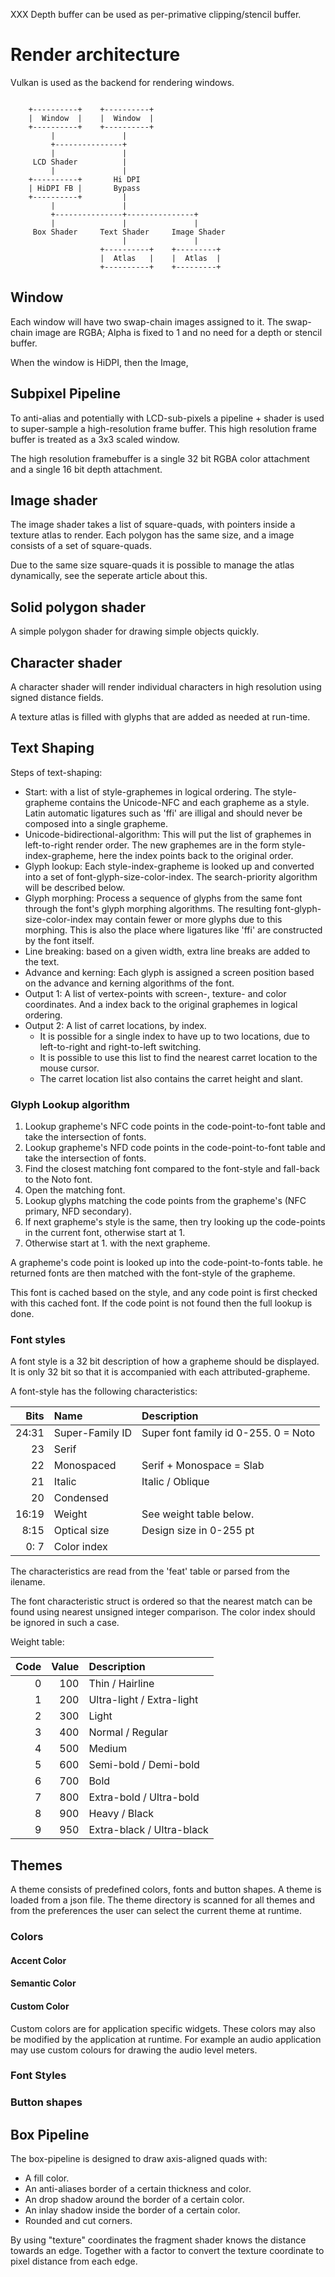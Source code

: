 XXX Depth buffer can be used as per-primative clipping/stencil buffer.

# Render architecture
Vulkan is used as the backend for rendering windows.

```

    +----------+    +----------+
    |  Window  |    |  Window  |
    +----------+    +----------+
         |               |
         +---------------+
         |               |
     LCD Shader          |
         |               |
    +----------+       Hi DPI
    | HiDPI FB |       Bypass
    +----------+         |
         |               |
         +---------------+---------------+
         |               |               |
     Box Shader     Text Shader     Image Shader
                         |               |
                    +----------+    +---------+
                    |  Atlas   |    |  Atlas  |
                    +----------+    +---------+

```

## Window
Each window will have two swap-chain images assigned to it. The swap-chain
image are RGBA; Alpha is fixed to 1 and no need for a depth or stencil buffer.

When the window is HiDPI, then the Image, 

## Subpixel Pipeline
To anti-alias and potentially with LCD-sub-pixels a pipeline + shader
is used to super-sample a high-resolution frame buffer. This high resolution
frame buffer is treated as a 3x3 scaled window.

The high resolution framebuffer is a single 32 bit RGBA color attachment and a single
16 bit depth attachment.

## Image shader
The image shader takes a list of square-quads, with pointers inside a texture atlas to render.
Each polygon has the same size, and a image consists of a set of square-quads.

Due to the same size square-quads it is possible to manage the atlas dynamically, see the
seperate article about this.

## Solid polygon shader
A simple polygon shader for drawing simple objects quickly.

## Character shader
A character shader will render individual characters in high resolution using
signed distance fields.

A texture atlas is filled with glyphs that are added as needed at run-time.

## Text Shaping

Steps of text-shaping:
 - Start: with a list of style-graphemes in logical ordering. The style-grapheme contains the
   Unicode-NFC and each grapheme as a style. Latin automatic ligatures such as 'ffi' are illigal
   and should never be composed into a single grapheme.
 - Unicode-bidirectional-algorithm: This will put the list of graphemes in
   left-to-right render order. The new graphemes are in the form style-index-grapheme, here
   the index points back to the original order.
 - Glyph lookup: Each style-index-grapheme is looked up and converted into a set of font-glyph-size-color-index.
   The search-priority algorithm will be described below.
 - Glyph morphing: Process a sequence of glyphs from the same font through the font's glyph morphing algorithms.
   The resulting font-glyph-size-color-index may contain fewer or more glyphs due to this morphing.
   This is also the place where ligatures like 'ffi' are constructed by the font itself.
 - Line breaking: based on a given width, extra line breaks are added to the text.
 - Advance and kerning: Each glyph is assigned a screen position based on the advance and kerning algorithms of
   the font.
 - Output 1: A list of vertex-points with screen-, texture- and color coordinates. And a index back to the original
   graphemes in logical ordering.
 - Output 2: A list of carret locations, by index.
    - It is possible for a single index to have up to two locations, due to left-to-right and right-to-left switching.
    - It is possible to use this list to find the nearest carret location to the mouse cursor.
    - The carret location list also contains the carret height and slant. 


### Glyph Lookup algorithm

 1. Lookup grapheme's NFC code points in the code-point-to-font table and take the intersection of fonts.
 2. Lookup grapheme's NFD code points in the code-point-to-font table and take the intersection of fonts.
 3. Find the closest matching font compared to the font-style and fall-back to the Noto font.
 4. Open the matching font.
 5. Lookup glyphs matching the code points from the grapheme's (NFC primary, NFD secondary).
 6. If next grapheme's style is the same, then try looking up the code-points in the current font, otherwise start at 1.
 7. Otherwise start at 1. with the next grapheme.

A grapheme's code point is looked up into the code-point-to-fonts table.
he returned fonts are then matched with the font-style of the grapheme.

This font is cached based on the style, and any code point is first checked with this
cached font. If the code point is not found then the full lookup is done.



### Font styles
A font style is a 32 bit description of how a grapheme should
be displayed. It is only 32 bit so that it is accompanied with each
attributed-grapheme.

A font-style has the following characteristics:
 
  Bits | Name            | Description
 -----:|:--------------- |:-------------------------------------
 24:31 | Super-Family ID | Super font family id 0-255. 0 = Noto
    23 | Serif           |
    22 | Monospaced      | Serif + Monospace = Slab
    21 | Italic          | Italic / Oblique
    20 | Condensed       |
 16:19 | Weight          | See weight table below.
  8:15 | Optical size    | Design size in 0-255 pt
  0: 7 | Color index     |

The characteristics are read from the 'feat' table or parsed from the
ilename.

The font characteristic struct is ordered so that the nearest match
can be found using nearest unsigned integer comparison. The color index
should be ignored in such a case.

Weight table:

  Code | Value  | Description
 -----:| ------:|:------------
     0 |    100 | Thin / Hairline
     1 |    200 | Ultra-light / Extra-light
     2 |    300 | Light
     3 |    400 | Normal / Regular
     4 |    500 | Medium
     5 |    600 | Semi-bold / Demi-bold
     6 |    700 | Bold
     7 |    800 | Extra-bold / Ultra-bold
     8 |    900 | Heavy / Black
     9 |    950 | Extra-black / Ultra-black


## Themes
A theme consists of predefined colors, fonts and button shapes.
A theme is loaded from a json file. The theme directory is scanned for all themes
and from the preferences the user can select the current theme at runtime.

### Colors
#### Accent Color
#### Semantic Color
#### Custom Color
Custom colors are for application specific widgets. These colors may also be modified
by the application at runtime. For example an audio application may use custom colours
for drawing the audio level meters.

### Font Styles
### Button shapes

## Box Pipeline
The box-pipeline is designed to draw axis-aligned quads with:
 - A fill color.
 - An anti-aliases border of a certain thickness and color.
 - An drop shadow around the border of a certain color.
 - An inlay shadow inside the border of a certain color.
 - Rounded and cut corners.

By using "texture" coordinates the fragment shader knows the distance towards an edge.
Together with a factor to convert the texture coordinate to pixel distance from
each edge.